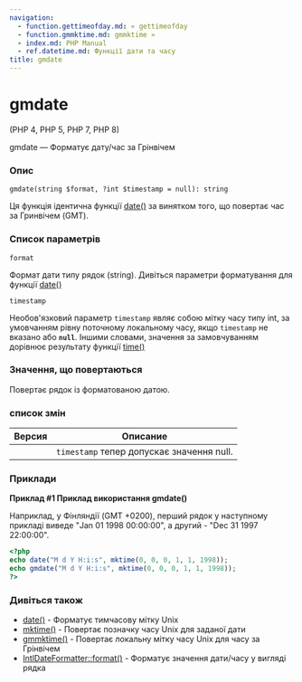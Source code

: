 ```yaml
---
navigation:
  - function.gettimeofday.md: « gettimeofday
  - function.gmmktime.md: gmmktime »
  - index.md: PHP Manual
  - ref.datetime.md: Функції дати та часу
title: gmdate
---
```

# gmdate

(PHP 4, PHP 5, PHP 7, PHP 8)

gmdate — Форматує дату/час за Грінвічем

### Опис

```methodsynopsis
gmdate(string $format, ?int $timestamp = null): string
```

Ця функція ідентична функції [date()](function.date.md) за винятком того, що повертає час за Гринвічем (GMT).

### Список параметрів

`format`

Формат дати типу рядок (string). Дивіться параметри форматування для функції [date()](function.date.md)

`timestamp`

Необов'язковий параметр `timestamp` являє собою мітку часу типу int, за умовчанням рівну поточному локальному часу, якщо `timestamp` не вказано або **`null`**. Іншими словами, значення за замовчуванням дорівнює результату функції [time()](function.time.md)

### Значення, що повертаються

Повертає рядок із форматованою датою.

### список змін

| Версия | Описание |
| --- | --- |
|  | `timestamp` тепер допускає значення null. |

### Приклади

**Приклад #1 Приклад використання **gmdate()****

Наприклад, у Фінляндії (GMT +0200), перший рядок у наступному прикладі виведе "Jan 01 1998 00:00:00", а другий - "Dec 31 1997 22:00:00".

```php
<?php
echo date("M d Y H:i:s", mktime(0, 0, 0, 1, 1, 1998));
echo gmdate("M d Y H:i:s", mktime(0, 0, 0, 1, 1, 1998));
?>
```

### Дивіться також

-   [date()](function.date.md) - Форматує тимчасову мітку Unix
-   [mktime()](function.mktime.md) - Повертає позначку часу Unix для заданої дати
-   [gmmktime()](function.gmmktime.md) - Повертає локальну мітку часу Unix для часу за Грінвічем
-   [IntlDateFormatter::format()](intldateformatter.format.md) - Форматує значення дати/часу у вигляді рядка
